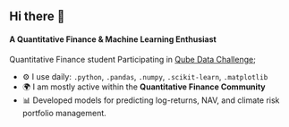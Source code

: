 ## Hi there 👋

#### A Quantitative Finance & Machine Learning Enthusiast

Quantitative Finance student
Participating in [Qube Data Challenge](https://qube.com?ref=github-yourname);<br>

- ⚙️ I use daily: `.python`, `.pandas`, `.numpy`, `.scikit-learn`, `.matplotlib`
- 🌍 I am mostly active within the **Quantitative Finance Community**
- 📊 Developed models for predicting log-returns, NAV, and climate risk portfolio management.
